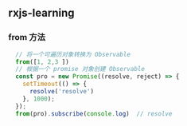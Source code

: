 ## rxjs-learning

### from 方法
``` javascript 
  // 将一个可遍历对象转换为 Observable
  from([1, 2,3 ])
  // 根据一个 promise 对象创建 Observable
  const pro = new Promise((resolve, reject) => {
    setTimeout(() => {
      resolve('resolve')
    }, 1000);
  });
  from(pro).subscribe(console.log)  // resolve
```

